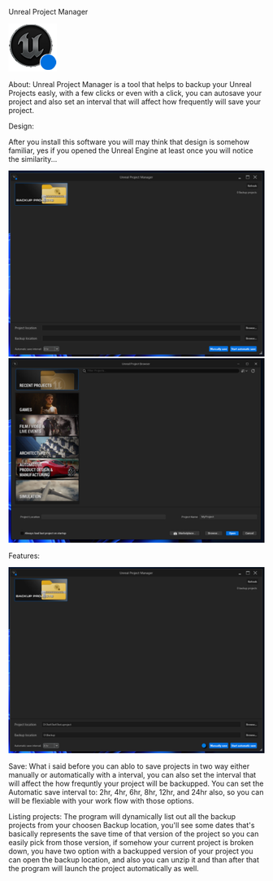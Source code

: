 Unreal Project Manager

![alt text](https://github.com/D0M4K0M4/Unreal-Project-Manager/blob/main/Images/unreal_icon.png?raw=true)

About:
Unreal Project Manager is a tool that helps to backup your Unreal Projects easly, with a few clicks or even with a click, you can autosave your project and also set an interval that will affect how frequently will save your project.

Design:

After you install this software you will may think that design is somehow familiar, yes if you opened the Unreal Engine at least once you will notice the similarity...

![alt text](https://github.com/D0M4K0M4/Unreal-Project-Manager/blob/main/Images/screenshot1.png?raw=true)
![alt text](https://github.com/D0M4K0M4/Unreal-Project-Manager/blob/main/Images/screenshot4.png?raw=true)

Features:

![alt text](https://github.com/D0M4K0M4/Unreal-Project-Manager/blob/main/Images/screenshot2.png?raw=true)

Save:
What i said before you can ablo to save projects in two way either manually or automatically with a interval, you can also set the interval that will affect the how frequntly your project will be backupped.
You can set the Automatic save interval to: 2hr, 4hr, 6hr, 8hr, 12hr, and 24hr also, so you can will be flexiable with your work flow with those options.

Listing projects:
The program will dynamically list out all the backup projects from your choosen Backup location, you'll see some dates that's basically represents the save time of that version of the project so you can easily pick from those version, if somehow your current project is broken down, you have two option with a backupped version of your project you can open the backup location, and also you can unzip it and than after that the program will launch the project automatically as well.
